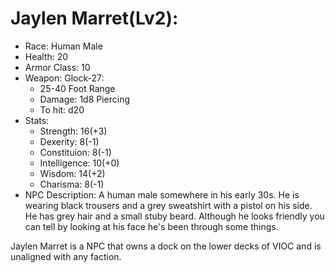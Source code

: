 # Jaylen Marret(Lv2):

 * Race: Human Male
 * Health: 20
 * Armor Class: 10
 * Weapon: Glock-27:
    - 25-40 Foot Range
    - Damage: 1d8 Piercing
    - To hit: d20
 * Stats:
    - Strength: 16(+3)
    - Dexerity: 8(-1)
    - Constituion: 8(-1)
    - Intelligence: 10(+0)
    - Wisdom:  14(+2)
    - Charisma: 8(-1)
 * NPC Description:
 A human male somewhere in his early 30s. 
 He is wearing black trousers and a grey sweatshirt with a pistol on his side.
 He has grey hair and a small stuby beard. 
 Although he looks friendly you can tell by looking at his face he's been through some things.

 Jaylen Marret is a NPC that owns a dock on the lower decks of VIOC and is unaligned with any faction.
